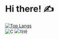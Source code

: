 # Hi there! ✍️
[![Top Langs](https://github-readme-stats.vercel.app/api/top-langs/?username=lhysu)](https://github.com/lhysu/github-readme-stats)
<br>
![C](https://img.shields.io/badge/-C-123456?style=flat-square&logo=C&logoColor=black)
![자바](https://img.shields.io/badge/-자바-007396?style=flat&logo=Java&logoColor=ffffff)
